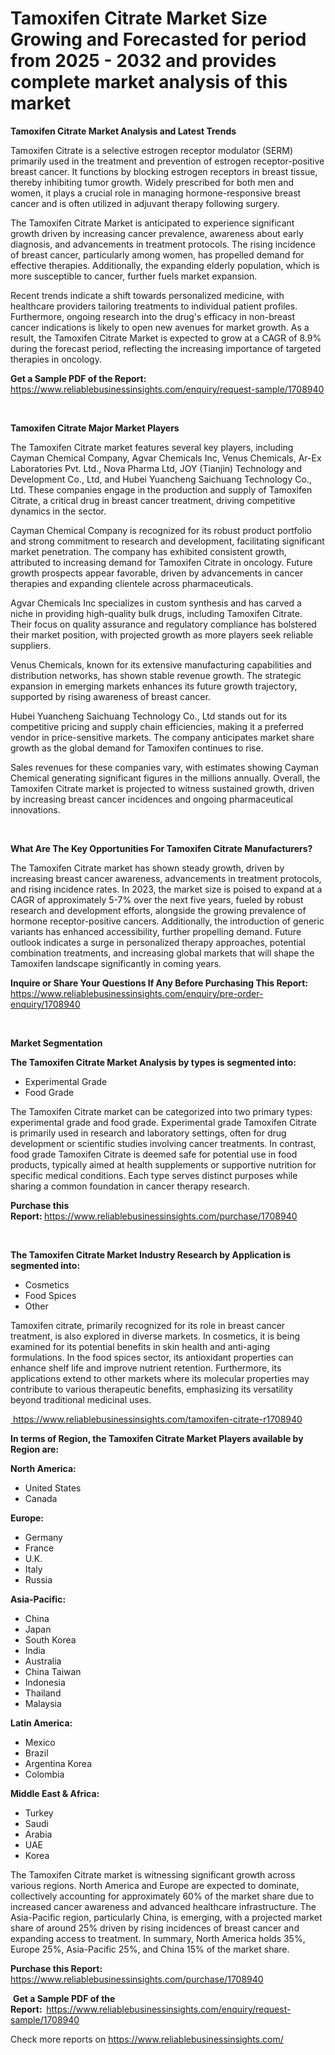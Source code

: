 <p><h1>Tamoxifen Citrate Market Size Growing and Forecasted for period from 2025 - 2032 and provides complete market analysis of this market</h1></p><p><strong>Tamoxifen Citrate Market Analysis and Latest Trends</strong></p>
<p><p>Tamoxifen Citrate is a selective estrogen receptor modulator (SERM) primarily used in the treatment and prevention of estrogen receptor-positive breast cancer. It functions by blocking estrogen receptors in breast tissue, thereby inhibiting tumor growth. Widely prescribed for both men and women, it plays a crucial role in managing hormone-responsive breast cancer and is often utilized in adjuvant therapy following surgery.</p><p>The Tamoxifen Citrate Market is anticipated to experience significant growth driven by increasing cancer prevalence, awareness about early diagnosis, and advancements in treatment protocols. The rising incidence of breast cancer, particularly among women, has propelled demand for effective therapies. Additionally, the expanding elderly population, which is more susceptible to cancer, further fuels market expansion.</p><p>Recent trends indicate a shift towards personalized medicine, with healthcare providers tailoring treatments to individual patient profiles. Furthermore, ongoing research into the drug's efficacy in non-breast cancer indications is likely to open new avenues for market growth. As a result, the Tamoxifen Citrate Market is expected to grow at a CAGR of 8.9% during the forecast period, reflecting the increasing importance of targeted therapies in oncology.</p></p>
<p><strong>Get a Sample PDF of the Report:&nbsp;</strong> <a href="https://www.reliablebusinessinsights.com/enquiry/request-sample/1708940?utm_campaign=3256&utm_medium=2&utm_source=Github&utm_content=ia&utm_term=01042025&utm_id=tamoxifen-citrate">https://www.reliablebusinessinsights.com/enquiry/request-sample/1708940</a></p>
<p>&nbsp;</p>
<p><strong>Tamoxifen Citrate Major Market Players</strong></p>
<p><p>The Tamoxifen Citrate market features several key players, including Cayman Chemical Company, Agvar Chemicals Inc, Venus Chemicals, Ar-Ex Laboratories Pvt. Ltd., Nova Pharma Ltd, JOY (Tianjin) Technology and Development Co., Ltd, and Hubei Yuancheng Saichuang Technology Co., Ltd. These companies engage in the production and supply of Tamoxifen Citrate, a critical drug in breast cancer treatment, driving competitive dynamics in the sector.</p><p>Cayman Chemical Company is recognized for its robust product portfolio and strong commitment to research and development, facilitating significant market penetration. The company has exhibited consistent growth, attributed to increasing demand for Tamoxifen Citrate in oncology. Future growth prospects appear favorable, driven by advancements in cancer therapies and expanding clientele across pharmaceuticals.</p><p>Agvar Chemicals Inc specializes in custom synthesis and has carved a niche in providing high-quality bulk drugs, including Tamoxifen Citrate. Their focus on quality assurance and regulatory compliance has bolstered their market position, with projected growth as more players seek reliable suppliers.</p><p>Venus Chemicals, known for its extensive manufacturing capabilities and distribution networks, has shown stable revenue growth. The strategic expansion in emerging markets enhances its future growth trajectory, supported by rising awareness of breast cancer.</p><p>Hubei Yuancheng Saichuang Technology Co., Ltd stands out for its competitive pricing and supply chain efficiencies, making it a preferred vendor in price-sensitive markets. The company anticipates market share growth as the global demand for Tamoxifen continues to rise.</p><p>Sales revenues for these companies vary, with estimates showing Cayman Chemical generating significant figures in the millions annually. Overall, the Tamoxifen Citrate market is projected to witness sustained growth, driven by increasing breast cancer incidences and ongoing pharmaceutical innovations.</p></p>
<p>&nbsp;</p>
<p><strong>What Are The Key Opportunities For Tamoxifen Citrate Manufacturers?</strong></p>
<p><p>The Tamoxifen Citrate market has shown steady growth, driven by increasing breast cancer awareness, advancements in treatment protocols, and rising incidence rates. In 2023, the market size is poised to expand at a CAGR of approximately 5-7% over the next five years, fueled by robust research and development efforts, alongside the growing prevalence of hormone receptor-positive cancers. Additionally, the introduction of generic variants has enhanced accessibility, further propelling demand. Future outlook indicates a surge in personalized therapy approaches, potential combination treatments, and increasing global markets that will shape the Tamoxifen landscape significantly in coming years.</p></p>
<p><strong>Inquire or Share Your Questions If Any Before Purchasing This Report:</strong> <a href="https://www.reliablebusinessinsights.com/enquiry/pre-order-enquiry/1708940?utm_campaign=3256&utm_medium=2&utm_source=Github&utm_content=ia&utm_term=01042025&utm_id=tamoxifen-citrate">https://www.reliablebusinessinsights.com/enquiry/pre-order-enquiry/1708940</a></p>
<p>&nbsp;</p>
<p><strong>Market Segmentation</strong></p>
<p><strong>The Tamoxifen Citrate Market Analysis by types is segmented into:</strong></p>
<p><ul><li>Experimental Grade</li><li>Food Grade</li></ul></p>
<p><p>The Tamoxifen Citrate market can be categorized into two primary types: experimental grade and food grade. Experimental grade Tamoxifen Citrate is primarily used in research and laboratory settings, often for drug development or scientific studies involving cancer treatments. In contrast, food grade Tamoxifen Citrate is deemed safe for potential use in food products, typically aimed at health supplements or supportive nutrition for specific medical conditions. Each type serves distinct purposes while sharing a common foundation in cancer therapy research.</p></p>
<p><strong>Purchase this Report:&nbsp;</strong><a href="https://www.reliablebusinessinsights.com/purchase/1708940?utm_campaign=3256&utm_medium=2&utm_source=Github&utm_content=ia&utm_term=01042025&utm_id=tamoxifen-citrate">https://www.reliablebusinessinsights.com/purchase/1708940</a></p>
<p>&nbsp;</p>
<p><strong>The Tamoxifen Citrate Market Industry Research by Application is segmented into:</strong></p>
<p><ul><li>Cosmetics</li><li>Food Spices</li><li>Other</li></ul></p>
<p><p>Tamoxifen citrate, primarily recognized for its role in breast cancer treatment, is also explored in diverse markets. In cosmetics, it is being examined for its potential benefits in skin health and anti-aging formulations. In the food spices sector, its antioxidant properties can enhance shelf life and improve nutrient retention. Furthermore, its applications extend to other markets where its molecular properties may contribute to various therapeutic benefits, emphasizing its versatility beyond traditional medicinal uses.</p></p>
<p><a href="https://www.reliablebusinessinsights.com/tamoxifen-citrate-r1708940?utm_campaign=3256&utm_medium=2&utm_source=Github&utm_content=ia&utm_term=01042025&utm_id=tamoxifen-citrate">&nbsp;https://www.reliablebusinessinsights.com/tamoxifen-citrate-r1708940</a></p>
<p><strong>In terms of Region, the Tamoxifen Citrate Market Players available by Region are:</strong></p>
<p>
    <p> <strong> North America: </strong>
        <ul>
            <li>United States</li>
            <li>Canada</li>
        </ul>
        </p> 
    <p> <strong> Europe: </strong>
        <ul>
            <li>Germany</li>
            <li>France</li>
            <li>U.K.</li>
            <li>Italy</li>
            <li>Russia</li>
        </ul>
        </p> 
    <p> <strong> Asia-Pacific: </strong>
        <ul>
            <li>China</li>
            <li>Japan</li>
            <li>South Korea</li>
            <li>India</li>
            <li>Australia</li>
            <li>China Taiwan</li>
            <li>Indonesia</li>
            <li>Thailand</li>
            <li>Malaysia</li>
        </ul>
        </p> 
    <p> <strong> Latin America: </strong>
        <ul>
            <li>Mexico</li>
            <li>Brazil</li>
            <li>Argentina Korea</li>
            <li>Colombia</li>
        </ul>
        </p> 
    <p> <strong> Middle East & Africa: </strong>
        <ul>
            <li>Turkey</li>
            <li>Saudi</li>
            <li>Arabia</li>
            <li>UAE</li>
            <li>Korea</li>
        </ul>
    </p>
    </p>
<p><p>The Tamoxifen Citrate market is witnessing significant growth across various regions. North America and Europe are expected to dominate, collectively accounting for approximately 60% of the market share due to increased cancer awareness and advanced healthcare infrastructure. The Asia-Pacific region, particularly China, is emerging, with a projected market share of around 25% driven by rising incidences of breast cancer and expanding access to treatment. In summary, North America holds 35%, Europe 25%, Asia-Pacific 25%, and China 15% of the market share.</p></p>
<p><strong>Purchase this Report: </strong><a href="https://www.reliablebusinessinsights.com/purchase/1708940?utm_campaign=3256&utm_medium=2&utm_source=Github&utm_content=ia&utm_term=01042025&utm_id=tamoxifen-citrate">https://www.reliablebusinessinsights.com/purchase/1708940</a></p>
<p>&nbsp;<strong>Get a Sample PDF of the Report:&nbsp;&nbsp;</strong><a href="https://www.reliablebusinessinsights.com/enquiry/request-sample/1708940?utm_campaign=3256&utm_medium=2&utm_source=Github&utm_content=ia&utm_term=01042025&utm_id=tamoxifen-citrate">https://www.reliablebusinessinsights.com/enquiry/request-sample/1708940</a></p>
<p><strong></strong></p>
<p>Check more reports on <a href="https://www.reliablebusinessinsights.com/?utm_campaign=3256&utm_medium=2&utm_source=Github&utm_content=ia&utm_term=01042025&utm_id=tamoxifen-citrate">https://www.reliablebusinessinsights.com/</a></p>